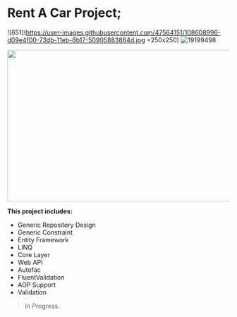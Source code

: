 # Rent A Car Project;
![651](https://user-images.githubusercontent.com/47564151/108608996-d09e4f00-73db-11eb-8b17-50905883864d.jpg =250x250)
![19199498](https://user-images.githubusercontent.com/47564151/108609126-e8c29e00-73dc-11eb-8054-e178945e84ca.jpg)

<img src="https://user-images.githubusercontent.com/47564151/108609126-e8c29e00-73dc-11eb-8054-e178945e84ca.jpg"  width="515.7" height="343.8" />

**This project includes:**
- Generic Repository Design
- Generic Constraint
- Entity Framework
- LINQ
- Core Layer
- Web API
- Autofac
- FluentValidation
- AOP Support
- Validation

> In Progress.



